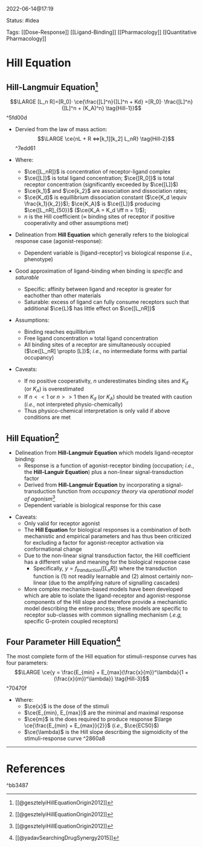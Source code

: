 2022-06-14@17:19

Status: #idea

Tags: [[Dose-Response]] [[Ligand-Binding]] [[Pharmacology]] [[Quantitative Pharmacology]]

# Hill Equation
## Hill-Langmuir Equation[^1]
$$\LARGE [L_n R]=[R_0]· \ce{\frac{[L]^n}{[L]^n + Kd} =[R_0]· \frac{[L]^n}{[L]^n + (K_A)^n} \tag{Hill-1}}$$ ^5fd00d
- Dervied from the law of mass action:
$$\LARGE \ce{nL + R <=>[k_1][k_2] L_nR} \tag{Hill-2}$$ ^7edd61
- Where:
	- $\ce{[L_nR]}$ is concentration of receptor-ligand complex
	- $\ce{[L]}$ is total ligand concentration; $\ce{[R_0]}$ is total receptor concentration (significantly exceeded by $\ce{[L]}$)
	- $\ce{k_1}$ and $\ce{k_2}$ are association and dissociation rates;
	- $\ce{K_d}$ is equillibrium dissociation constant ($\ce{K_d \equiv \frac{k_1}{k_2}}$); $\ce{K_A}$ is $\ce{[L]}$ producing $\ce{[L_nR]_{50}}$ ($\ce{K_A = K_d \iff n = 1}$); 
	- $n$ is the Hill coefficient ($\approx$ binding sites of receptor if positive cooperativity and other assumptions met)

- Delineation from __Hill Equation__ which generally refers to the biological response case (agonist-response):
	- Dependent variable is \[ligand-receptor\] vs biological response (_i.e.,_ phenotype)
- Good approximation of ligand-binding when binding is *specific* and *saturable*
	- Specific: affinity between ligand and receptor is greater for eachother than other materials
	- Saturable: excess of ligand can fully consume receptors such that additional $\ce{L}$ has little effect on $\ce{[L_nR]}$
- Assumptions:
	- Binding reaches equillibrium
	- Free ligand concentration $\approx$ total ligand concentration
	- All binding sites of a receptor are simultaneously occupied ($\ce{[L_nR] \propto [L]}$; _i.e.,_ no intermediate forms with partial occupancy) 
- Caveats:
	- If no positive cooperativity, $n$ underestimates binding sites and $K_d$ (or $K_A$) is overestimated
	- If $n << 1$ or $n >> 1$  then $K_d$ (or $K_A$) should be treated with caution (_i.e.,_ not interpreted physio-chemically)
	- Thus physico-chemical interpretation is only valid if above conditions are met

## Hill Equation[^1]

- Delineation from __Hill-Langmuir Equation__ which models ligand-receptor binding:
	-  Response is a function of agonist-receptor binding (occupation; _i.e._, the __Hill-Languir Equation__) plus a non-linear signal-transduction factor
	- Derived from __Hill-Langmuir Equation__ by incorporating a signal-transduction function from _occupancy theory_ via _operational model of agonism_[^1]
	* Dependent variable is biological response for this case
* Caveats:
	* Only valid for receptor agonist
	* The __Hill Equation__ for biological responses is a combination of both mechanistic and empirical parameters and has thus been criticized for excluding a factor for agonist-receptor activation via conformational change
	* Due to the non-linear signal transduction factor, the Hill coefficient has a different value and meaning for the biological response case
		* Specifically, $y = f_{tranduction}([L_nR])$ where the transduction function is (1) not readily learnable and (2) almost certainly non-linear (due to the amplifying nature of signalling cascades)
	* More complex mechanism-based models have been developed which are able to isolate the ligand-receptor and agonist-response components of the Hill slope and therefore provide a mechanistic model describing the entire process; these models are specific to receptor sub-classes with common signalling mechanism (_.e.g,_ specific G-protein coupled receptors)


## Four Parameter Hill Equation[^2]
The most complete form of the Hill equation for stimuli-response curves has four parameters:
$$\LARGE \ce{y = \frac{E_{min} + E_{max}(\frac{x}{m})^\lambda}{1 + (\frac{x}{m})^\lambda}} \tag{Hill-3}$$ ^70470f
- Where:
	- $\ce{x}$ is the dose of the stimuli
	- $\ce{E_{min}, E_{max}}$ are the minimal and maximal response
	- $\ce{m}$ is the does required to produce response $\large \ce{\frac{E_{min} + E_{max}}{2}}$ (_i.e._, $\ce{EC50}$) 
	- $\ce{\lambda}$ is the Hill slope describing the sigmoidicity of the stimuli-response curve ^2860a8



---

# References

^bb3487

[^1]: [[@gesztelyiHillEquationOrigin2012]]
[^2]: [[@yadavSearchingDrugSynergy2015]]
[^3]: [[@weissHillEquationRevisited1997]]
